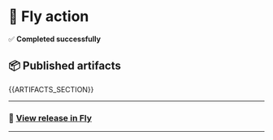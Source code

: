 # 🚀 Fly action

✅ **Completed successfully**

## 📦 Published artifacts

{{ARTIFACTS_SECTION}}

---

### 📢 [View release in Fly]({{RELEASE_URL}})

---
